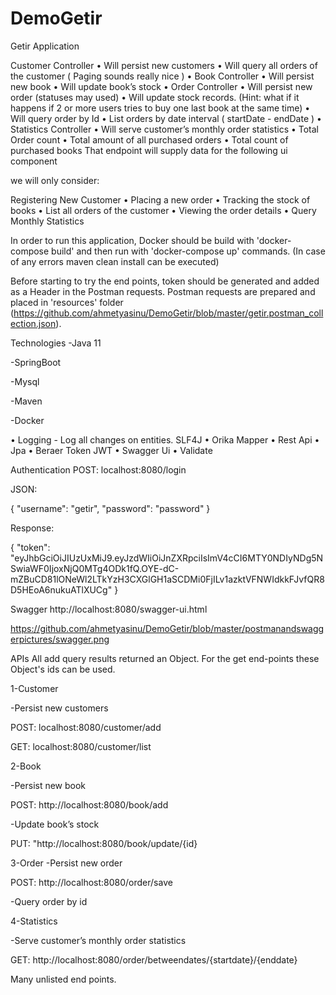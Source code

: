 # DemoGetir

Getir Application

Customer Controller
• Will persist new customers
• Will query all orders of the customer ( Paging sounds really nice )
• Book Controller
• Will persist new book
• Will update book’s stock
• Order Controller
• Will persist new order (statuses may used)
• Will update stock records.
(Hint: what if it happens if 2 or more users tries to buy one last book
at the same time)
• Will query order by Id
• List orders by date interval ( startDate - endDate )
• Statistics Controller
• Will serve customer’s monthly order statistics
• Total Order count
• Total amount of all purchased orders
• Total count of purchased books
That endpoint will supply data for the following ui component

we will only consider:

Registering New Customer
• Placing a new order
• Tracking the stock of books
• List all orders of the customer
• Viewing the order details
• Query Monthly Statistics

In order to run this application, Docker should be build with 'docker-compose build' and then run with 'docker-compose up' commands. 
(In case of any errors maven clean install can be executed)

Before starting to try the end points, token should be generated and added as a Header in the Postman requests. 
Postman requests are prepared and placed in 'resources' folder (https://github.com/ahmetyasinu/DemoGetir/blob/master/getir.postman_collection.json).

Technologies
-Java 11

-SpringBoot

-Mysql

-Maven

-Docker

• Logging - Log all changes on entities. SLF4J
• Orika Mapper
• Rest Api
• Jpa
• Beraer Token JWT
• Swagger Ui
• Validate


Authentication
POST: localhost:8080/login

JSON:

{ "username": "getir", "password": "password" }

Response:

{ "token": "eyJhbGciOiJIUzUxMiJ9.eyJzdWIiOiJnZXRpciIsImV4cCI6MTY0NDIyNDg5NSwiaWF0IjoxNjQ0MTg4ODk1fQ.OYE-dC-mZBuCD81lONeWl2LTkYzH3CXGlGH1aSCDMi0FjILv1azktVFNWIdkkFJvfQR8D5HEoA6nukuATlXUCg" }

Swagger
http://localhost:8080/swagger-ui.html

https://github.com/ahmetyasinu/DemoGetir/blob/master/postmanandswaggerpictures/swagger.png

APIs
All add query results returned an Object. For the get end-points these Object's ids can be used.

1-Customer

-Persist new customers

POST: localhost:8080/customer/add


GET: 	localhost:8080/customer/list

2-Book

-Persist new book

POST: http://localhost:8080/book/add

-Update book’s stock

PUT: "http://localhost:8080/book/update/{id}

3-Order
-Persist new order

POST: http://localhost:8080/order/save

-Query order by id

4-Statistics

-Serve customer’s monthly order statistics

GET: http://localhost:8080/order/betweendates/{startdate}/{enddate}

Many unlisted end points.

